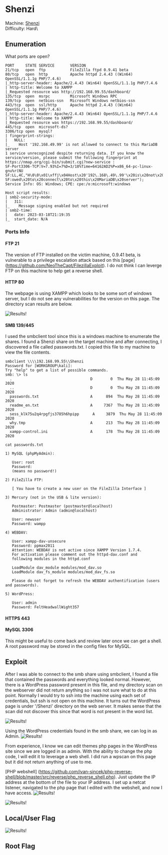 # Shenzi
Machine: [Shenzi](https://portal.offensive-security.com/labs/practice)\
Difficulty: Hard\


## Enumeration
What ports are open?
```
PORT     STATE SERVICE       VERSION
21/tcp   open  ftp           FileZilla ftpd 0.9.41 beta
80/tcp   open  http          Apache httpd 2.4.43 ((Win64) OpenSSL/1.1.1g PHP/7.4.6)
|_http-server-header: Apache/2.4.43 (Win64) OpenSSL/1.1.1g PHP/7.4.6
| http-title: Welcome to XAMPP
|_Requested resource was http://192.168.99.55/dashboard/
135/tcp  open  msrpc         Microsoft Windows RPC
139/tcp  open  netbios-ssn   Microsoft Windows netbios-ssn
443/tcp  open  ssl/http      Apache httpd 2.4.43 ((Win64) OpenSSL/1.1.1g PHP/7.4.6)
|_http-server-header: Apache/2.4.43 (Win64) OpenSSL/1.1.1g PHP/7.4.6
| http-title: Welcome to XAMPP
|_Requested resource was https://192.168.99.55/dashboard/
445/tcp  open  microsoft-ds?
3306/tcp open  mysql?
| fingerprint-strings: 
|   NULL: 
|_    Host '192.168.49.99' is not allowed to connect to this MariaDB server
1 service unrecognized despite returning data. If you know the service/version, please submit the following fingerprint at https://nmap.org/cgi-bin/submit.cgi?new-service :
SF-Port3306-TCP:V=7.93%I=7%D=3/18%Time=64162AD2%P=x86_64-pc-linux-gnu%r(NU
SF:LL,4C,"H\0\0\x01\xffj\x04Host\x20'192\.168\.49\.99'\x20is\x20not\x20all
SF:owed\x20to\x20connect\x20to\x20this\x20MariaDB\x20server");
Service Info: OS: Windows; CPE: cpe:/o:microsoft:windows

Host script results:
| smb2-security-mode: 
|   311: 
|_    Message signing enabled but not required
| smb2-time: 
|   date: 2023-03-18T21:19:35
|_  start_date: N/A
```

### Ports Info
#### FTP 21
The version of FTP installed on the victim machine, 0.9.41 beta, is vulnerable to a privilege escalation attack based on this [page] (https://github.com/NeoTheCapt/FilezillaExploit). I do not think I can leverge FTP on this machine to help get a reverse shell.

#### HTTP 80
The webpage is using XAMPP which looks to be some sort of windows server, but I do not see any vulnerabilities for the version on this page. The directory scan results are below.

![Results!](screenshots/1.png)


#### SMB 139/445 
I used the smbclient tool since this is a windows machine to enumerate the shares. I found a Shenzi share on the target machine and after connecting, I discovered a file called passwords.txt. I copied this file to my machine to view the file contents.
```
smbclient \\\\192.168.99.55\\Shenzi
Password for [WORKGROUP\kali]:
Try "help" to get a list of possible commands.
smb: \> ls
  .                                   D        0  Thu May 28 11:45:09 2020
  ..                                  D        0  Thu May 28 11:45:09 2020
  passwords.txt                       A      894  Thu May 28 11:45:09 2020
  readme_en.txt                       A     7367  Thu May 28 11:45:09 2020
  sess_klk75u2q4rpgfjs3785h6hpipp      A     3879  Thu May 28 11:45:09 2020
  why.tmp                             A      213  Thu May 28 11:45:09 2020
  xampp-control.ini                   A      178  Thu May 28 11:45:09 2020
```
```
cat passwords.txt    

1) MySQL (phpMyAdmin):

   User: root
   Password:
   (means no password!)

2) FileZilla FTP:

   [ You have to create a new user on the FileZilla Interface ] 

3) Mercury (not in the USB & lite version): 

   Postmaster: Postmaster (postmaster@localhost)
   Administrator: Admin (admin@localhost)

   User: newuser  
   Password: wampp 

4) WEBDAV: 

   User: xampp-dav-unsecure
   Password: ppmax2011
   Attention: WEBDAV is not active since XAMPP Version 1.7.4.
   For activation please comment out the httpd-dav.conf and
   following modules in the httpd.conf
   
   LoadModule dav_module modules/mod_dav.so
   LoadModule dav_fs_module modules/mod_dav_fs.so  
   
   Please do not forget to refresh the WEBDAV authentification (users and passwords).     

5) WordPress:

   User: admin
   Password: FeltHeadwallWight357

```

####  HTTPS 443

#### MySQL 3306
This might be useful to come back and review later once we can get a shell.  A root password may be stored in the config files for MySQL.


## Exploit
After I was able to connect to the smb share using smbclient, I found a file that contained the passwords and everything looked normal. However, there is a WordPress password present in this file, and my directory scan on the webserver did not return anything so I was not sure what to do at this point. Normally I would try to ssh into the machine using each set of credentials, but ssh is not open on this machine.  It turns out the WordPress page is under '/Shenzi' directory on the web server.  It makes sense that the scan did not discover this since that word is not present in the word list. 

![Results!](screenshots/2.png)

Using the WordPress credentials found in the smb share, we can log in as Admin.
![Results!](screenshots/3.png)

From experience, I know we can edit themes php pages in the WordPress site since we are logged in as admin. With the ability to change the php code, I will edit it to leverage a web shell. I did run a wpscan on this page but it did not return anything of use to me.


[PHP webshell] (https://github.com/ivan-sincek/php-reverse-shell/blob/master/src/reverse/php_reverse_shell.php). Just update the IP address at the bottom of the file to your IP address. I set up a netcat listener, navigated to the php page that I edited with the webshell, and now I have access.
![Results!](screenshots/4.png)

![Results!](screenshots/5.png)

## Local/User Flag
![Results!](screenshots/6.png)

## Root Flag
